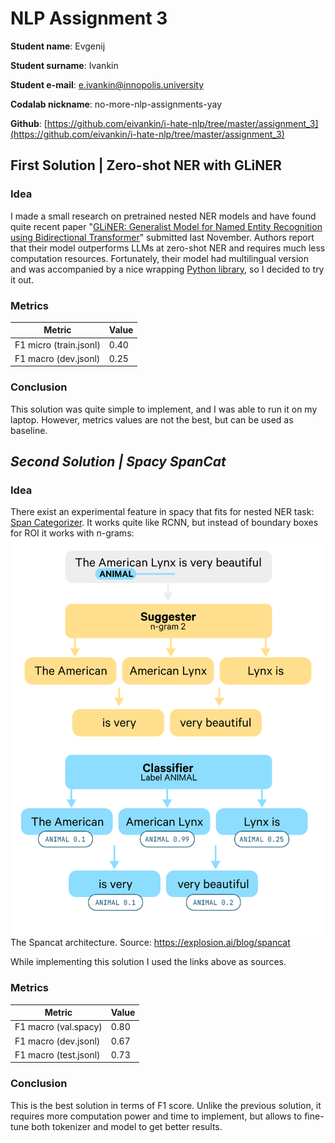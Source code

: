 # NLP Assignment 3

**Student name**: Evgenij

**Student surname**: Ivankin

**Student e-mail**: e.ivankin@innopolis.university

**Codalab nickname**: no-more-nlp-assignments-yay

**Github**:
[https://github.com/eivankin/i-hate-nlp/tree/master/assignment_3](https://github.com/eivankin/i-hate-nlp/tree/master/assignment_3)

## First Solution | Zero-shot NER with GLiNER

### Idea

I made a small research on pretrained nested NER models and have found quite recent
paper "[GLiNER: Generalist Model for Named Entity Recognition using Bidirectional Transformer](https://arxiv.org/abs/2311.08526)" submitted last November. Authors report that their model outperforms LLMs at zero-shot NER and requires much less computation resources. Fortunately, their model had multilingual version and was accompanied by a nice wrapping [Python library](https://github.com/urchade/GLiNER), so I decided to try it out.

### Metrics

| Metric                 | Value |
|------------------------|-------|
| F1 micro (train.jsonl) | 0.40  |
| F1 macro (dev.jsonl)   | 0.25  |

### Conclusion

This solution was quite simple to implement, and I was able to run it on my laptop. However, metrics values are not the best, but can be used as baseline.

## *Second Solution | Spacy SpanCat*

### Idea

There exist an experimental feature in spacy that fits for nested NER task: [Span Categorizer](https://spacy.io/api/spancategorizer). It works quite like RCNN, but instead of boundary boxes for ROI it works with n-grams:
![The Spancat architecture](spancat_arch.png) <br>
The Spancat architecture. Source: https://explosion.ai/blog/spancat

While implementing this solution I used the links above as sources.

### Metrics

| Metric                | Value |
|-----------------------|-------|
| F1 macro (val.spacy)  | 0.80  |
| F1 macro (dev.jsonl)  | 0.67  |
| F1 macro (test.jsonl) | 0.73  |

### Conclusion

This is the best solution in terms of F1 score. Unlike the previous solution, it requires more
computation power and time to implement, but allows to fine-tune both tokenizer and model to get better results.